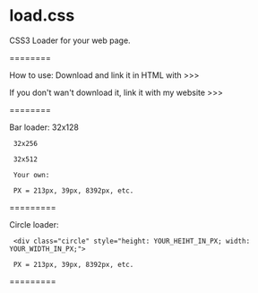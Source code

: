 load.css
========

CSS3 Loader for your web page.

========

How to use:
Download and link it in HTML with >>> 

<link type="text/css" rel="stylesheet" href="PATH_TO_FILE/load.css"/>

If you don't wan't download it, link it with my website >>> 

<link type="text/css" rel="stylesheet" href="http://piskotpise.8u.cz/load.css"/>

========

Bar loader:
     32x128

<div class="bar128">

     32x256

<div class="bar256">

     32x512

<div class="bar512">

     Your own:

<div class="bar" style="height: YOUR_HEIHT_IN_PX; width: YOUR_WIDTH_IN_PX;">

     PX = 213px, 39px, 8392px, etc.
     
=========

Circle loader:
     
     <div class="circle" style="height: YOUR_HEIHT_IN_PX; width: YOUR_WIDTH_IN_PX;">
     
     PX = 213px, 39px, 8392px, etc.
     
=========
     



